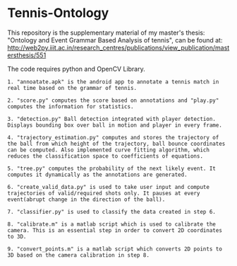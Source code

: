 # Tennis-Ontology
This repository is the supplementary material of my master's thesis: "Ontology and Event Grammar Based Analysis of tennis", can be found at: http://web2py.iiit.ac.in/research_centres/publications/view_publication/mastersthesis/551

The code requires python and OpenCV Library.

	1. "annoatate.apk" is the android app to annotate a tennis match in real time based on the grammar of tennis.

	2. "score.py" computes the score based on annotations and "play.py" computes the information for statistics.

	3. "detection.py" Ball detection integrated with player detection. Displays bounding box over ball in motion and player in every frame.

	4. "trajectory_estimation.py" computes and stores the trajectory of the ball from which height of the trajectory, ball bounce coordinates can be computed. Also implemented curve fitting algorithm, which reduces the classification space to coefficients of equations.

	5. "tree.py" computes the probability of the next likely event. It computes it dynamically as the annotations are generated.

	6. "create_valid_data.py" is used to take user input and compute trajectories of valid/required shots only. It pauses at every event(abrupt change in the direction of the ball).

	7. "classifier.py" is used to classify the data created in step 6.

	8. "calibrate.m" is a matlab script which is used to calibrate the camera. This is an essential step in order to convert 2D coordinates to 3D.

	9. "convert_points.m" is a matlab script which converts 2D points to 3D based on the camera calibration in step 8. 
	 











